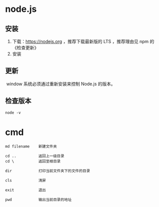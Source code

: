 # node.js



## 安装

1. 下载：https://nodejs.org ，推荐下载最新版的 LTS ，推荐理由见 npm 的《检查更新》
2. 安装



## 更新

​		window 系统必须通过重新安装来控制 Node.js 的版本。



## 检查版本

```
node -v
```



# cmd

```
md filename    新建文件夹

cd ..          返回上一级目录
cd \           返回至根目录

dir            打印当前文件夹下的文件的目录

cls            清屏

exit           退出

pwd            输出当前目录的地址
```